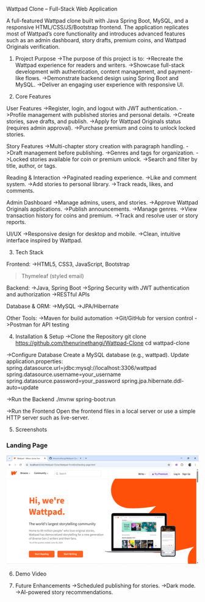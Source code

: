 Wattpad Clone – Full-Stack Web Application

A full-featured Wattpad clone built with Java Spring Boot, MySQL, and a responsive HTML/CSS/JS/Bootstrap frontend.
The application replicates most of Wattpad’s core functionality and introduces advanced features such as an admin dashboard, story drafts, premium coins, and Wattpad Originals verification.

1. Project Purpose
->The purpose of this project is to:
->Recreate the Wattpad experience for readers and writers.
->Showcase full-stack development with authentication, content management, and payment-like flows.
->Demonstrate backend design using Spring Boot and MySQL.
->Deliver an engaging user experience with responsive UI.

2. Core Features

User Features
->Register, login, and logout with JWT authentication.
->Profile management with published stories and personal details.
->Create stories, save drafts, and publish.
->Apply for Wattpad Originals status (requires admin approval).
->Purchase premium and coins to unlock locked stories.

Story Features
->Multi-chapter story creation with paragraph handling.
->Draft management before publishing.
->Genres and tags for organization.
->Locked stories available for coin or premium unlock.
->Search and filter by title, author, or tags.

Reading & Interaction
->Paginated reading experience.
->Like and comment system.
->Add stories to personal library.
->Track reads, likes, and comments.

Admin Dashboard
->Manage admins, users, and stories.
->Approve Wattpad Originals applications.
->Publish announcements.
->Manage genres.
->View transaction history for coins and premium.
->Track and resolve user or story reports.

UI/UX
->Responsive design for desktop and mobile.
->Clean, intuitive interface inspired by Wattpad.

3. Tech Stack

Frontend:
->HTML5, CSS3, JavaScript, Bootstrap
>Thymeleaf (styled email)

Backend:
->Java, Spring Boot
->Spring Security with JWT authentication and authorization
->RESTful APIs

Database & ORM:
->MySQL
->JPA/Hibernate

Other Tools:
->Maven for build automation
->Git/GitHub for version control
->Postman for API testing

4. Installation & Setup
->Clone the Repository
git clone https://github.com/thenurinethangi/Wattpad-Clone
cd wattpad-clone

->Configure Database
Create a MySQL database (e.g., wattpad).
Update application.properties:
spring.datasource.url=jdbc:mysql://localhost:3306/wattpad
spring.datasource.username=your_username
spring.datasource.password=your_password
spring.jpa.hibernate.ddl-auto=update

->Run the Backend
./mvnw spring-boot:run

->Run the Frontend
Open the frontend files in a local server or use a simple HTTP server such as live-server.

5. Screenshots

### Landing Page
![Login Page](screenshots/landing.png)




6. Demo Video

7. Future Enhancements
->Scheduled publishing for stories.
->Dark mode.
->AI-powered story recommendations.